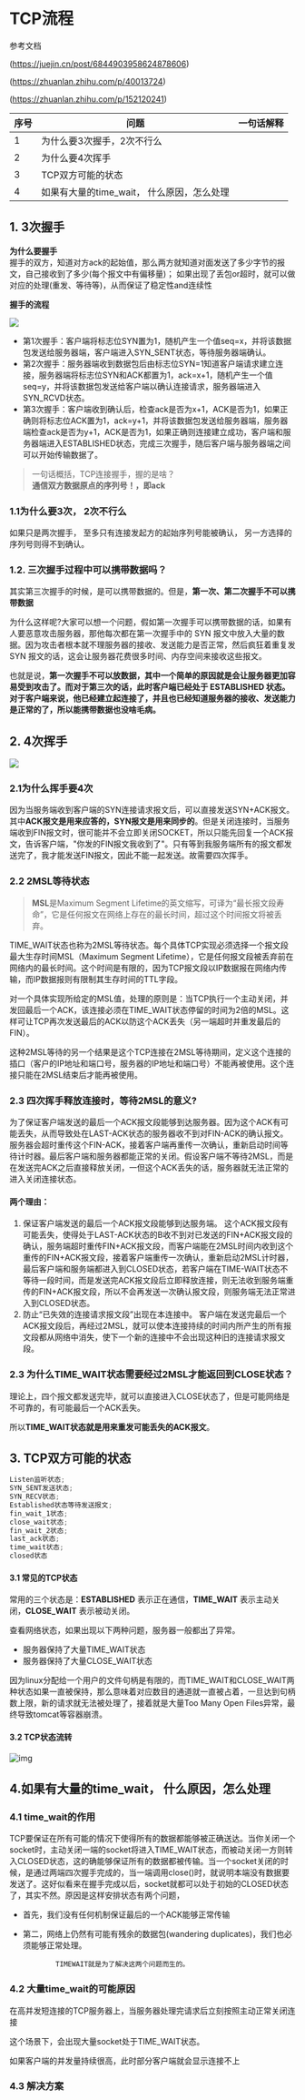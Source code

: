 # TCP流程

参考文档

(https://juejin.cn/post/6844903958624878606)

(https://zhuanlan.zhihu.com/p/40013724)

(https://zhuanlan.zhihu.com/p/152120241)

| 序号 | 问题                                       | 一句话解释 |
| ---- | ------------------------------------------ | ---------- |
| 1    | 为什么要3次握手，2次不行么                 |            |
| 2    | 为什么要4次挥手                            |            |
| 3    | TCP双方可能的状态                          |            |
| 4    | 如果有大量的time_wait， 什么原因，怎么处理 |            |



## 1. 3次握手

**为什么要握手**  
握手的双方，知道对方ack的起始值，那么两方就知道对面发送了多少字节的报文，自己接收到了多少(每个报文中有偏移量)； 如果出现了丢包or超时，就可以做对应的处理(重发、等待等)，从而保证了稳定性and连续性

**握手的流程**

![](https://p1-juejin.byteimg.com/tos-cn-i-k3u1fbpfcp/2f72d9bf3ea047a5b93e326c0b55a184~tplv-k3u1fbpfcp-watermark.image)

- 第1次握手：客户端将标志位SYN置为1，随机产生一个值seq=x，并将该数据包发送给服务器端，客户端进入SYN_SENT状态，等待服务器端确认。
- 第2次握手：服务器端收到数据包后由标志位SYN=1知道客户端请求建立连接，服务器端将标志位SYN和ACK都置为1，ack=x+1，随机产生一个值seq=y，并将该数据包发送给客户端以确认连接请求，服务器端进入SYN_RCVD状态。
- 第3次握手：客户端收到确认后，检查ack是否为x+1，ACK是否为1，如果正确则将标志位ACK置为1，ack=y+1，并将该数据包发送给服务器端，服务器端检查ack是否为y+1，ACK是否为1，如果正确则连接建立成功，客户端和服务器端进入ESTABLISHED状态，完成三次握手，随后客户端与服务器端之间可以开始传输数据了。

> 一句话概括，TCP连接握手，握的是啥？  
> **通信双方数据原点的序列号！，即ack**



###  1.1为什么要3次， 2次不行么  

如果只是两次握手， 至多只有连接发起方的起始序列号能被确认， 另一方选择的序列号则得不到确认。  



### 1.2. 三次握手过程中可以携带数据吗？

其实第三次握手的时候，是可以携带数据的。但是，**第一次、第二次握手不可以携带数据**

为什么这样呢?大家可以想一个问题，假如第一次握手可以携带数据的话，如果有人要恶意攻击服务器，那他每次都在第一次握手中的 SYN 报文中放入大量的数据。因为攻击者根本就不理服务器的接收、发送能力是否正常，然后疯狂着重复发 SYN 报文的话，这会让服务器花费很多时间、内存空间来接收这些报文。

也就是说，**第一次握手不可以放数据，其中一个简单的原因就是会让服务器更加容易受到攻击了。而对于第三次的话，此时客户端已经处于 ESTABLISHED 状态。对于客户端来说，他已经建立起连接了，并且也已经知道服务器的接收、发送能力是正常的了，所以能携带数据也没啥毛病。**






## 2. 4次挥手

![](https://p1-juejin.byteimg.com/tos-cn-i-k3u1fbpfcp/3ae42b432fe848ff9ecd85b2e91a9341~tplv-k3u1fbpfcp-watermark.image)

### 2.1为什么挥手要4次

因为当服务端收到客户端的SYN连接请求报文后，可以直接发送SYN+ACK报文。其中**ACK报文是用来应答的，SYN报文是用来同步的**。但是关闭连接时，当服务端收到FIN报文时，很可能并不会立即关闭SOCKET，所以只能先回复一个ACK报文，告诉客户端，"你发的FIN报文我收到了"。只有等到我服务端所有的报文都发送完了，我才能发送FIN报文，因此不能一起发送。故需要四次挥手。



### 2.2  2MSL等待状态

> **MSL**是Maximum Segment Lifetime的英文缩写，可译为“最长报文段寿命”，它是任何报文在网络上存在的最长时间，超过这个时间报文将被丢弃。

TIME_WAIT状态也称为2MSL等待状态。每个具体TCP实现必须选择一个报文段最大生存时间MSL（Maximum Segment Lifetime），它是任何报文段被丢弃前在网络内的最长时间。这个时间是有限的，因为TCP报文段以IP数据报在网络内传输，而IP数据报则有限制其生存时间的TTL字段。

对一个具体实现所给定的MSL值，处理的原则是：当TCP执行一个主动关闭，并发回最后一个ACK，该连接必须在TIME_WAIT状态停留的时间为2倍的MSL。这样可让TCP再次发送最后的ACK以防这个ACK丢失（另一端超时并重发最后的FIN）。

这种2MSL等待的另一个结果是这个TCP连接在2MSL等待期间，定义这个连接的插口（客户的IP地址和端口号，服务器的IP地址和端口号）不能再被使用。这个连接只能在2MSL结束后才能再被使用。




### 2.3 四次挥手释放连接时，等待2MSL的意义?

为了保证客户端发送的最后一个ACK报文段能够到达服务器。因为这个ACK有可能丢失，从而导致处在LAST-ACK状态的服务器收不到对FIN-ACK的确认报文。服务器会超时重传这个FIN-ACK，接着客户端再重传一次确认，重新启动时间等待计时器。最后客户端和服务器都能正常的关闭。假设客户端不等待2MSL，而是在发送完ACK之后直接释放关闭，一但这个ACK丢失的话，服务器就无法正常的进入关闭连接状态。



#### 两个理由：

1. 保证客户端发送的最后一个ACK报文段能够到达服务端。 这个ACK报文段有可能丢失，使得处于LAST-ACK状态的B收不到对已发送的FIN+ACK报文段的确认，服务端超时重传FIN+ACK报文段，而客户端能在2MSL时间内收到这个重传的FIN+ACK报文段，接着客户端重传一次确认，重新启动2MSL计时器，最后客户端和服务端都进入到CLOSED状态，若客户端在TIME-WAIT状态不等待一段时间，而是发送完ACK报文段后立即释放连接，则无法收到服务端重传的FIN+ACK报文段，所以不会再发送一次确认报文段，则服务端无法正常进入到CLOSED状态。
2. 防止“已失效的连接请求报文段”出现在本连接中。 客户端在发送完最后一个ACK报文段后，再经过2MSL，就可以使本连接持续的时间内所产生的所有报文段都从网络中消失，使下一个新的连接中不会出现这种旧的连接请求报文段。



### 2.3 为什么TIME_WAIT状态需要经过2MSL才能返回到CLOSE状态？

理论上，四个报文都发送完毕，就可以直接进入CLOSE状态了，但是可能网络是不可靠的，有可能最后一个ACK丢失。

所以**TIME_WAIT状态就是用来重发可能丢失的ACK报文**。



## 3. TCP双方可能的状态

```java
Listen监听状态;
SYN_SENT发送状态;
SYN_RECV状态;
Established状态等待发送报文;
fin_wait_1状态;
close_wait状态;
fin_wait_2状态;
last_ack状态;
time_wait状态;
closed状态
```



#### 3.1 常见的TCP状态

常用的三个状态是：**ESTABLISHED** 表示正在通信，**TIME_WAIT** 表示主动关闭，**CLOSE_WAIT** 表示被动关闭。

查看网络状态，如果出现以下两种问题，服务器一般都出了异常。

- 服务器保持了大量TIME_WAIT状态
- 服务器保持了大量CLOSE_WAIT状态

因为linux分配给一个用户的文件句柄是有限的，而TIME_WAIT和CLOSE_WAIT两种状态如果一直被保持，那么意味着对应数目的通道就一直被占着，一旦达到句柄数上限，新的请求就无法被处理了，接着就是大量Too Many Open Files异常，最终导致tomcat等容器崩溃。



#### 3.2 TCP状态流转

![img](https://user-gold-cdn.xitu.io/2019/8/4/16c5bdb3b51fb782?imageView2/0/w/1280/h/960/format/webp/ignore-error/1)



## 4.如果有大量的time_wait， 什么原因，怎么处理

### 4.1 time_wait的作用

TCP要保证在所有可能的情况下使得所有的数据都能够被正确送达。当你关闭一个socket时，主动关闭一端的socket将进入TIME_WAIT状态，而被动关闭一方则转入CLOSED状态，这的确能够保证所有的数据都被传输。当一个socket关闭的时候，是通过两端四次握手完成的，当一端调用close()时，就说明本端没有数据要发送了。这好似看来在握手完成以后，socket就都可以处于初始的CLOSED状态了，其实不然。原因是这样安排状态有两个问题，

- 首先，我们没有任何机制保证最后的一个ACK能够正常传输
- 第二，网络上仍然有可能有残余的数据包(wandering duplicates)，我们也必须能够正常处理。

              TIMEWAIT就是为了解决这两个问题而生的。


### 4.2 大量time_wait的可能原因

在高并发短连接的TCP服务器上，当服务器处理完请求后立刻按照主动正常关闭连接

这个场景下，会出现大量socket处于TIME_WAIT状态。

如果客户端的并发量持续很高，此时部分客户端就会显示连接不上

### 4.3 解决方案